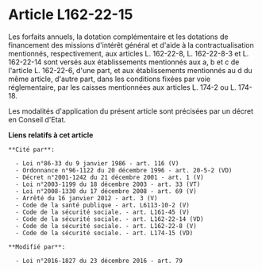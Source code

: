 # Article L162-22-15

Les forfaits annuels, la dotation complémentaire et les dotations de financement des missions d'intérêt général et d'aide à
la contractualisation mentionnés, respectivement, aux articles L. 162-22-8, L. 162-22-8-3 et L. 162-22-14 sont versés aux
établissements mentionnés aux a, b et c de l'article L. 162-22-6, d'une part, et aux établissements mentionnés au d du même
article, d'autre part, dans les conditions fixées par voie réglementaire, par les caisses mentionnées aux articles L. 174-2
ou L. 174-18. 

Les modalités d'application du présent article sont précisées par un décret en Conseil d'Etat.

**Liens relatifs à cet article**

	**Cité par**:

	  - Loi n°86-33 du 9 janvier 1986 - art. 116 (V)
	  - Ordonnance n°96-1122 du 20 décembre 1996 - art. 20-5-2 (VD)
	  - Décret n°2001-1242 du 21 décembre 2001 - art. 1 (V)
	  - Loi n°2003-1199 du 18 décembre 2003 - art. 33 (VT)
	  - Loi n°2008-1330 du 17 décembre 2008 - art. 69 (V)
	  - Arrêté du 16 janvier 2012 - art. 3 (V)
	  - Code de la santé publique - art. L6113-10-2 (V)
	  - Code de la sécurité sociale. - art. L161-45 (V)
	  - Code de la sécurité sociale. - art. L162-22-14 (VD)
	  - Code de la sécurité sociale. - art. L162-22-8 (V)
	  - Code de la sécurité sociale. - art. L174-15 (VD)

	**Modifié par**:

	  - Loi n°2016-1827 du 23 décembre 2016 - art. 79
